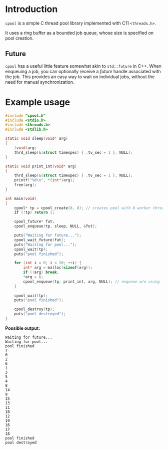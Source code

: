 # Introduction
`cpool` is a simple C thread pool library implemented with C11 `<threads.h>`.

It uses a ring buffer as a bounded job queue, whose size is specified on pool creation.

## Future
`cpool` has a useful little feature somewhat akin to `std::future` in C++.
When enqueuing a job, you can optionally receive a _future_ handle associated with the job.
This provides an easy way to wait on individual jobs, without the need for manual synchronization.

# Example usage
```c
#include "cpool.h"
#include <stdio.h>
#include <threads.h>
#include <stdlib.h>

static void sleep(void* arg)
{
	(void)arg;
	thrd_sleep(&(struct timespec) { .tv_sec = 1 }, NULL);
}

static void print_int(void* arg)
{
	thrd_sleep(&(struct timespec) { .tv_sec = 1 }, NULL);
	printf("%d\n", *(int*)arg);
	free(arg);
}

int main(void)
{
	cpool* tp = cpool_create(8, 8); // creates pool with 8 worker threads, job queue capacity 8.
	if (!tp) return 1;

	cpool_future* fut;
	cpool_enqueue(tp, sleep, NULL, &fut);

	puts("Waiting for future...");
	cpool_wait_future(fut);
	puts("Waiting for pool...");
	cpool_wait(tp);
	puts("pool finished");

	for (int i = 0; i < 20; ++i) {
		int* arg = malloc(sizeof(arg));
		if (!arg) break;
		*arg = i;
		cpool_enqueue(tp, print_int, arg, NULL); // enqueue w/o using future. This will not incur extra overhead of future.
	}
	
	cpool_wait(tp);
	puts("pool finished");

	cpool_destroy(tp);
	puts("pool destroyed");
}
```

**Possible output:**
```
Waiting for future...
Waiting for pool...
pool finished
7
0
2
6
1
3
5
4
8
14
9
15
13
11
10
12
19
16
17
18
pool finished
pool destroyed
```
